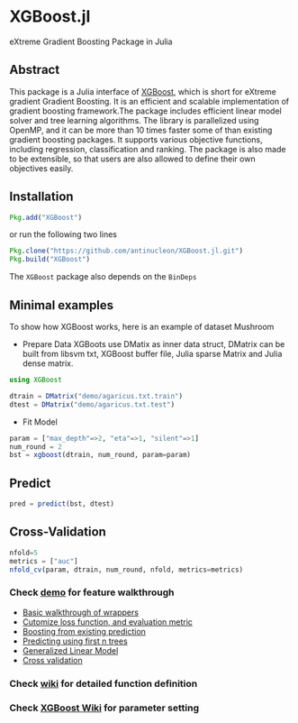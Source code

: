 XGBoost.jl
==========

eXtreme Gradient Boosting Package in Julia

## Abstract

This package is a Julia interface of [XGBoost](https://github.com/tqchen/xgboost),
which is short for eXtreme gradient Gradient Boosting.  It is an efficient and scalable implementation of
gradient boosting framework.The package includes efficient linear model
solver and tree learning algorithms. The library is parallelized using OpenMP,
and it can be more than 10 times faster some of than existing gradient boosting packages.
It supports various objective functions, including regression, classification and ranking.
The package is also made to be extensible, so that users are also allowed to define their own objectives easily.

## Installation
```julia
Pkg.add("XGBoost")
```
or run the following two lines
```julia
Pkg.clone("https://github.com/antinucleon/XGBoost.jl.git")
Pkg.build("XGBoost")
```

The `XGBoost` package also depends on the `BinDeps`


## Minimal examples

To show how XGBoost works, here is an example of dataset Mushroom

- Prepare Data
XGBoots use DMatix as inner data struct, DMatrix can be built from libsvm txt, XGBoost buffer file, Julia sparse Matrix and Julia dense matrix.
```julia
using XGBoost

dtrain = DMatrix("demo/agaricus.txt.train")
dtest = DMatrix("demo/agaricus.txt.test")
```

- Fit Model
```julia
param = ["max_depth"=>2, "eta"=>1, "silent"=>1]
num_round = 2
bst = xgboost(dtrain, num_round, param=param)
```

## Predict
```julia
pred = predict(bst, dtest)
```

## Cross-Validation
```julia
nfold=5
metrics = ["auc"]
nfold_cv(param, dtrain, num_round, nfold, metrics=metrics)
```

### Check [demo](https://github.com/antinucleon/XGBoost.jl/blob/master/demo/) for feature walkthrough
- [Basic walkthrough of wrappers](basic_walkthrough.jl)
- [Cutomize loss function, and evaluation metric](custom_objective.jl)
- [Boosting from existing prediction](boost_from_prediction.jl)
- [Predicting using first n trees](predict_first_ntree.jl)
- [Generalized Linear Model](generalized_linear_model.jl)
- [Cross validation](cross_validation.jl)

### Check [wiki](https://github.com/antinucleon/XGBoost.jl/wiki) for detailed function definition

### Check [XGBoost Wiki](https://github.com/tqchen/xgboost/wiki) for parameter setting



